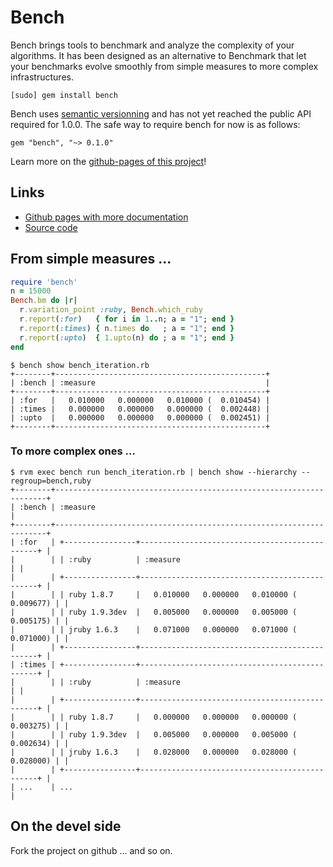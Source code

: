 # Bench

Bench brings tools to benchmark and analyze the complexity of your algorithms. 
It has been designed as an alternative to Benchmark that let your benchmarks 
evolve smoothly from simple measures to more complex infrastructures.

    [sudo] gem install bench

Bench uses [semantic versionning](http://semver.org) and has not yet reached the
public API required for 1.0.0. The safe way to require bench for now is as 
follows:

    gem "bench", "~> 0.1.0"

Learn more on the [github-pages of this project](http://blambeau.github.com/bench)!

## Links

* [Github pages with more documentation](http://blambeau.github.com/bench)
* [Source code](http://github.com/blambeau/bench)

## From simple measures ...

```ruby
require 'bench'
n = 15000
Bench.bm do |r|
  r.variation_point :ruby, Bench.which_ruby
  r.report(:for)   { for i in 1..n; a = "1"; end }
  r.report(:times) { n.times do   ; a = "1"; end }
  r.report(:upto)  { 1.upto(n) do ; a = "1"; end }
end
```

```terminal
$ bench show bench_iteration.rb
+--------+-----------------------------------------------+
| :bench | :measure                                      |
+--------+-----------------------------------------------+
| :for   |   0.010000   0.000000   0.010000 (  0.010454) |
| :times |   0.000000   0.000000   0.000000 (  0.002448) |
| :upto  |   0.000000   0.000000   0.000000 (  0.002451) |
+--------+-----------------------------------------------+
```

### To more complex ones ...

```terminal
$ rvm exec bench run bench_iteration.rb | bench show --hierarchy --regroup=bench,ruby
+--------+--------------------------------------------------------------------+
| :bench | :measure                                                           |
+--------+--------------------------------------------------------------------+
| :for   | +----------------+-----------------------------------------------+ |
|        | | :ruby          | :measure                                      | |
|        | +----------------+-----------------------------------------------+ |
|        | | ruby 1.8.7     |   0.010000   0.000000   0.010000 (  0.009677) | |
|        | | ruby 1.9.3dev  |   0.005000   0.000000   0.005000 (  0.005175) | |
|        | | jruby 1.6.3    |   0.071000   0.000000   0.071000 (  0.071000) | |
|        | +----------------+-----------------------------------------------+ |
| :times | +----------------+-----------------------------------------------+ |
|        | | :ruby          | :measure                                      | |
|        | +----------------+-----------------------------------------------+ |
|        | | ruby 1.8.7     |   0.000000   0.000000   0.000000 (  0.003275) | |
|        | | ruby 1.9.3dev  |   0.005000   0.000000   0.005000 (  0.002634) | |
|        | | jruby 1.6.3    |   0.028000   0.000000   0.028000 (  0.028000) | |
|        | +----------------+-----------------------------------------------+ |
| ...    | ...                                                                |
```

## On the devel side

Fork the project on github ... and so on. 
